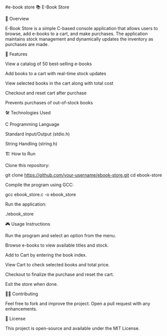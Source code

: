 #e-book store
📚 E-Book Store

📖 Overview

E-Book Store is a simple C-based console application that allows users to browse, add e-books to a cart, and make purchases. The application maintains stock management and dynamically updates the inventory as purchases are made.

🚀 Features

View a catalog of 50 best-selling e-books

Add books to a cart with real-time stock updates

View selected books in the cart along with total cost

Checkout and reset cart after purchase

Prevents purchases of out-of-stock books

🛠 Technologies Used

C Programming Language

Standard Input/Output (stdio.h)

String Handling (string.h)

🏗 How to Run

Clone this repository:

git clone https://github.com/your-username/ebook-store.git
cd ebook-store

Compile the program using GCC:

gcc ebook_store.c -o ebook_store

Run the application:

./ebook_store

🎮 Usage Instructions

Run the program and select an option from the menu.

Browse e-books to view available titles and stock.

Add to Cart by entering the book index.

View Cart to check selected books and total price.

Checkout to finalize the purchase and reset the cart.

Exit the store when done.

👨‍💻 Contributing

Feel free to fork and improve the project. Open a pull request with any enhancements.

📜 License

This project is open-source and available under the MIT License.
